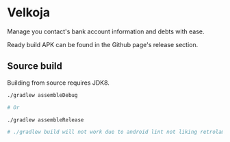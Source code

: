 # Velkoja

Manage you contact's bank account information and debts with ease.

Ready build APK can be found in the Github page's release section.

## Source build

Building from source requires JDK8.

```bash
./gradlew assembleDebug

# Or

./gradlew assembleRelease

# ./gradlew build will not work due to android lint not liking retrolambda.

```
